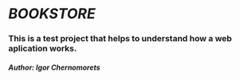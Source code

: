 # *BOOKSTORE*
### This is a test project that helps to understand how a web aplication works.
#### ***Author: Igor Chernomorets***